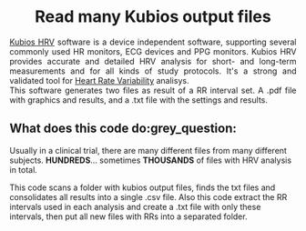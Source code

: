 <h1 align="center">Read many Kubios output files</h1>
<p align="justify"><a href="https://www.kubios.com/">Kubios HRV</a> software is a device independent software, supporting several commonly used HR monitors, ECG devices and PPG monitors. Kubios HRV provides accurate and detailed HRV analysis for short- and long-term measurements and for all kinds of study protocols. It's a strong and validated tool for <a href="https://en.wikipedia.org/wiki/Heart_rate_variability">Heart Rate Variability</a> analisys.<br>This software generates two files as result of a RR interval set. A .pdf file with graphics and results, and a .txt file with the settings and results.</p>
<h2>What does this code do:grey_question:</h2>
<p>Usually in a clinical trial, there are many different files from many different subjects. <strong>HUNDREDS</strong>... sometimes <strong>THOUSANDS</strong> of files with HRV analysis in total.</p>
<p>This code scans a folder with kubios output files, finds the txt files and consolidates all results into a single .csv file. Also this code extract the RR intervals used in each analysis and create a .txt file with only these intervals, then put all new files with RRs into a separated folder.</p>
